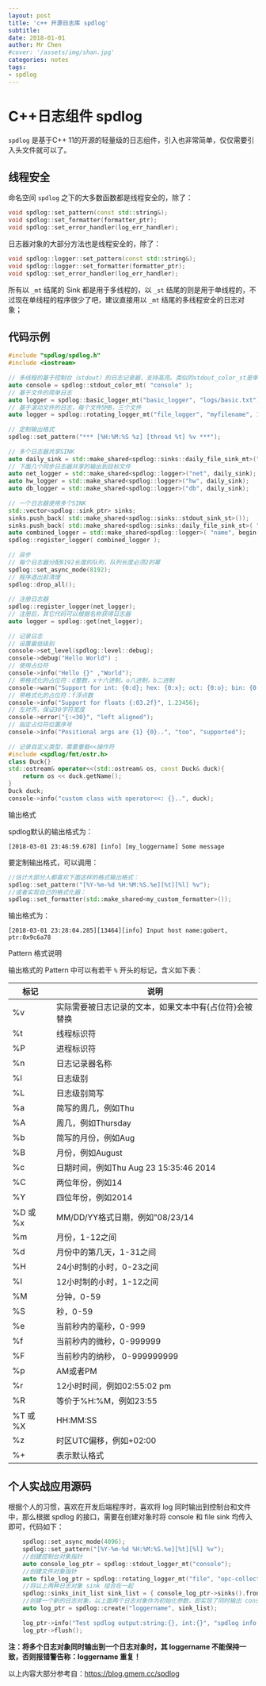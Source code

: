```yaml
---
layout: post
title: 'c++ 开源日志库 spdlog'
subtitle: 
date: 2018-01-01
author: Mr Chen
#cover: '/assets/img/shan.jpg'
categories: notes
tags: 
- spdlog
---
```



# C++日志组件 spdlog

`spdlog` 是基于C++ 11的开源的轻量级的日志组件，引入也非常简单，仅仅需要引入头文件就可以了。

<!--more-->

## 线程安全

命名空间 `spdlog` 之下的大多数函数都是线程安全的，除了：
~~~cpp
void spdlog::set_pattern(const std::string&);
void spdlog::set_formatter(formatter_ptr);
void spdlog::set_error_handler(log_err_handler);
~~~

日志器对象的大部分方法也是线程安全的，除了：
~~~cpp
void spdlog::logger::set_pattern(const std::string&);
void spdlog::logger::set_formatter(formatter_ptr);
void spdlog::set_error_handler(log_err_handler);
~~~

所有以 `_mt` 结尾的 Sink 都是用于多线程的，以 `_st` 结尾的则是用于单线程的，不过现在单线程的程序很少了吧，建议直接用以 `_mt` 结尾的多线程安全的日志对象；

## 代码示例
~~~cpp
#include "spdlog/spdlog.h"
#include <iostream>
 
// 多线程的基于控制台（stdout）的日志记录器，支持高亮。类似的stdout_color_st是单线程版本
auto console = spdlog::stdout_color_mt( "console" );
// 基于文件的简单日志
auto logger = spdlog::basic_logger_mt("basic_logger", "logs/basic.txt");
// 基于滚动文件的日志，每个文件5MB，三个文件
auto logger = spdlog::rotating_logger_mt("file_logger", "myfilename", 1024 * 1024 * 5, 3);
 
// 定制输出格式
spdlog::set_pattern("*** [%H:%M:%S %z] [thread %t] %v ***");
 
// 多个日志器共享SINK
auto daily_sink = std::make_shared<spdlog::sinks::daily_file_sink_mt>("logfile", 23, 59);
// 下面几个同步日志器共享的输出到目标文件
auto net_logger = std::make_shared<spdlog::logger>("net", daily_sink);
auto hw_logger = std::make_shared<spdlog::logger>("hw", daily_sink);
auto db_logger = std::make_shared<spdlog::logger>("db", daily_sink); 
 
// 一个日志器使用多个SINK
std::vector<spdlog::sink_ptr> sinks;
sinks.push_back( std::make_shared<spdlog::sinks::stdout_sink_st>());
sinks.push_back( std::make_shared<spdlog::sinks::daily_file_sink_st>( "logfile", 23, 59 ));
auto combined_logger = std::make_shared<spdlog::logger>( "name", begin( sinks ), end( sinks ));
spdlog::register_logger( combined_logger );
 
// 异步
// 每个日志器分配8192长度的队列，队列长度必须2的幂
spdlog::set_async_mode(8192); 
// 程序退出前清理
spdlog::drop_all();
 
// 注册日志器
spdlog::register_logger(net_logger);
// 注册后，其它代码可以根据名称获得日志器
auto logger = spdlog::get(net_logger);
 
// 记录日志
// 设置最低级别
console->set_level(spdlog::level::debug);
console->debug("Hello World") ;
// 使用占位符
console->info("Hello {}" ,"World"); 
// 带格式化的占位符：d整数，x十六进制，o八进制，b二进制                
console->warn("Support for int: {0:d}; hex: {0:x}; oct: {0:o}; bin: {0:b}", 42);
// 带格式化的占位符：f浮点数
console->info("Support for floats {:03.2f}", 1.23456);
// 左对齐，保证30字符宽度
console->error("{:<30}", "left aligned");
// 指定占位符位置序号
console->info("Positional args are {1} {0}..", "too", "supported");
 
// 记录自定义类型，需要重载<<操作符
#include <spdlog/fmt/ostr.h> 
class Duck{}
std::ostream& operator<<(std::ostream& os, const Duck& duck){ 
    return os << duck.getName(); 
}
Duck duck;
console->info("custom class with operator<<: {}..", duck);
~~~
输出格式

spdlog默认的输出格式为：
~~~
[2018-03-01 23:46:59.678] [info] [my_loggername] Some message
~~~
要定制输出格式，可以调用：
~~~cpp
//估计大部分人都喜欢下面这样的格式输出格式：
spdlog::set_pattern("[%Y-%m-%d %H:%M:%S.%e][%t][%l] %v");
//或者实现自己的格式化器：
spdlog::set_formatter(std::make_shared<my_custom_formatter>());
~~~

输出格式为：
~~~
[2018-03-01 23:28:04.285][13464][info] Input host name:gobert, ptr:0x9c6a78
~~~

Pattern 格式说明

输出格式的 Pattern 中可以有若干 `%` 开头的标记，含义如下表：

| 标记     | 说明                                                   |
| -------- | ------------------------------------------------------ |
| %v       | 实际需要被日志记录的文本，如果文本中有{占位符}会被替换 |
| %t       | 线程标识符                                             |
| %P       | 进程标识符                                             |
| %n       | 日志记录器名称                                         |
| %l       | 日志级别                                               |
| %L       | 日志级别简写                                           |
| %a       | 简写的周几，例如Thu                                    |
| %A       | 周几，例如Thursday                                     |
| %b       | 简写的月份，例如Aug                                    |
| %B       | 月份，例如August                                       |
| %c       | 日期时间，例如Thu Aug 23 15:35:46 2014                 |
| %C       | 两位年份，例如14                                       |
| %Y       | 四位年份，例如2014                                     |
| %D 或 %x | MM/DD/YY格式日期，例如"08/23/14                        |
| %m       | 月份，1-12之间                                         |
| %d       | 月份中的第几天，1-31之间                               |
| %H       | 24小时制的小时，0-23之间                               |
| %I       | 12小时制的小时，1-12之间                               |
| %M       | 分钟，0-59                                             |
| %S       | 秒，0-59                                               |
| %e       | 当前秒内的毫秒，0-999                                  |
| %f       | 当前秒内的微秒，0-999999                               |
| %F       | 当前秒内的纳秒， 0-999999999                           |
| %p       | AM或者PM                                               |
| %r       | 12小时时间，例如02:55:02 pm                            |
| %R       | 等价于%H:%M，例如23:55                                 |
| %T 或 %X | HH:MM:SS                                               |
| %z       | 时区UTC偏移，例如+02:00                                |
| %+       | 表示默认格式                                           |

## 个人实战应用源码

根据个人的习惯，喜欢在开发后端程序时，喜欢将 log 同时输出到控制台和文件中，那么根据 spdlog 的接口，需要在创建对象时将 console 和 file sink 均传入即可，代码如下：

~~~cpp
    spdlog::set_async_mode(4096);
    spdlog::set_pattern("[%Y-%m-%d %H:%M:%S.%e][%t][%l] %v");
    //创建控制台对象指针
    auto console_log_ptr = spdlog::stdout_logger_mt("console");
    //创建文件对象指针
    auto file_log_ptr = spdlog::rotating_logger_mt("file", "opc-collector.log", 100 * 1024, 2);
    //将以上两种日志对象 sink 组合在一起
    spdlog::sinks_init_list sink_list = { console_log_ptr->sinks().front(), file_log_ptr->sinks().front() };
    //创建一个新的日志对象，以上面两个日志对象作为初始化参数，即实现了同时输出 console 和 file
    auto log_ptr = spdlog::create("loggername", sink_list);
    
    log_ptr->info("Test spdlog output:string:{}, int:{}", "spdlog info test string", 123456);
    log_ptr->flush();
~~~
**注：将多个日志对象同时输出到一个日志对象时，其 loggername 不能保持一致，否则报错警告称：loggername 重复！**

以上内容大部分参考自：https://blog.gmem.cc/spdlog